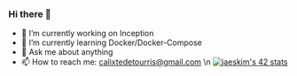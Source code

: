 ### Hi there 👋

- 🔭 I’m currently working on Inception
- 🌱 I’m currently learning Docker/Docker-Compose
- 💬 Ask me about anything
- 📫 How to reach me: calixtedetourris@gmail.com
\n
[![jaeskim's 42 stats](https://badge42.herokuapp.com/api/stats/calide-n?privacyName=true&privacyEmail=true)](https://github.com/Ovoda)
